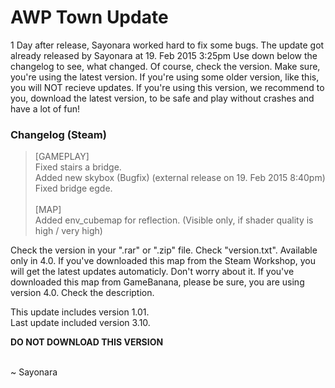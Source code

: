 AWP Town Update
====================

1 Day after release, Sayonara worked hard to fix some bugs. The update got already released by Sayonara at 19. Feb 2015 3:25pm
Use down below the changelog to see, what changed. Of course, check the version. Make sure, you're using the latest version. If you're using some older version, like this, you will NOT recieve updates. 
If you're using this version, we recommend to you, download the latest version, to be safe and play without crashes and have a lot of fun!


### Changelog (Steam)

> [GAMEPLAY]<br>
>   Fixed stairs a bridge.<br>
>   Added new skybox (Bugfix) (external release on 19. Feb 2015 8:40pm)<br>
>   Fixed bridge egde.<br><br>
> [MAP]<br>
>   Added env_cubemap for reflection. (Visible only, if shader quality is high / very high)<br>

Check the version in your ".rar" or ".zip" file. Check "version.txt". Available only in 4.0. If you've downloaded this map
from the Steam Workshop, you will get the latest updates automaticly. Don't worry about it. If you've downloaded this map
from GameBanana, please be sure, you are using version 4.0. Check the description.

This update includes version 1.01.<br>
Last update included version 3.10.

**DO NOT DOWNLOAD THIS VERSION**

<br>
~ Sayonara


